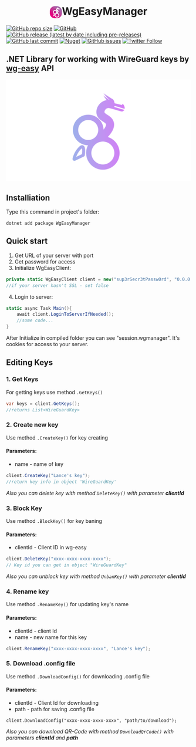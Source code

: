 <h1 align="center"><img src="https://github.com/FBA-Studio/WgEasyManager/blob/main/raws/wg-easy-manager-logo.svg" height="33" align="center">WgEasyManager</h1>
<a href="#"><img alt="GitHub repo size" src="https://img.shields.io/github/repo-size/FBA-Studio/WgEasyManager"></a>
<a href="https://github.com/FBA-Studio/WgEasyManager/blob/main/LICENSE"><img alt="GitHub" src="https://img.shields.io/github/license/FBA-Studio/WgEasyManager"></a>
<a href="https://github.com/FBA-Studio/WgEasyManager/releases"><img alt="GitHub release (latest by date including pre-releases)" src="https://img.shields.io/github/v/release/FBA-Studio/WgEasyManager?include_prereleases"></a>
<a href="https://github.com/FBA-Studio/WgEasyManager/commits/main"><img alt="GitHub last commit" src="https://img.shields.io/github/last-commit/FBA-Studio/WgEasyManager"></a>
<a href="https://www.nuget.org/packages/WgEasyManager/"><img alt="Nuget" src="https://img.shields.io/nuget/dt/WgEasyManager"></a>
<a href="https://github.com/FBA-Studio/WgEasyManager/issues"><img alt="GitHub issues" src="https://img.shields.io/github/issues/FBA-Studio/WgEasyManager"></a>
<a href="https://twitter.com/FBA_Studio"><img alt="Twitter Follow" src="https://img.shields.io/twitter/follow/FBA_Studio?style=social"></a>

## .NET Library for working with WireGuard keys by [wg-easy](https://github.com/WeeJeWel/wg-easy) API
![This Library is helpful for Telegram bots💪🏻](https://github.com/FBA-Studio/WgEasyManager/blob/main/raws/wg-easy-banner.png)
## Installiation
Type this command in project's folder:
```
dotnet add package WgEasyManager
```
## Quick start
1. Get URL of your server with port
2. Get password for access
3. Initialize WgEasyClient:
```csharp
private static WgEasyClient client = new("sup3rSecr3tPassw0rd", "0.0.0.0:12345", true);
//if your server hasn't SSL - set false
```
4. Login to server:
```csharp
static async Task Main(){
    await client.LoginToServerIfNeeded();
    //some code...
}
```
After Initialize in compiled folder you can see "session.wgmanager". It's cookies for access to your server.

## Editing Keys
### 1. Get Keys
For getting keys use method `.GetKeys()`
```csharp
var keys = client.GetKeys();
//returns List<WireGuardKey>
```
### 2. Create new key
Use method `.CreateKey()` for key creating
#### Parameters:
- name - name of key
```csharp
client.CreateKey("Lance's key");
//return key info in object 'WireGuardKey'
```
<i>Also you can delete key with method `DeleteKey()` with parameter <b>clientId</b></i>
### 3. Block Key
Use method `.BlockKey()` for key baning
#### Parameters:
- clientId - Client ID in wg-easy
```csharp
client.DeleteKey("xxxx-xxxx-xxxx-xxxx");
// Key id you can get in object "WireGuardKey"
```
<i>Also you can unblock key with method `UnbanKey()` with parameter <b>clientId</b></i>

### 4. Rename key
Use method `.RenameKey()` for updating key's name
#### Parameters:
- clientId - client Id
- name - new name for this key
```csharp
client.RenameKey("xxxx-xxxx-xxxx-xxxx", "Lance's key");
```

### 5. Download .config file
Use method `.DownloadConfig()` for downloading .config file
#### Parameters:
- clientId - Client Id for downloading
- path - path for saving .config file
```
client.DownloadConfig("xxxx-xxxx-xxxx-xxxx", "path/to/download");
```
<i>Also you can download QR-Code with method `DownloadQrCode()` with parameters <b>clientId</b> and <b>path</b></i>
